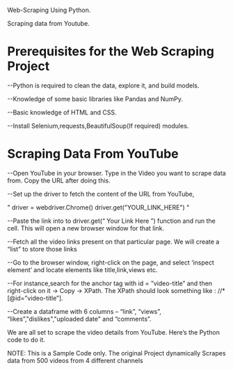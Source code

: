 Web-Scraping Using Python.

Scraping data from Youtube.

# Prerequisites for the Web Scraping Project
--Python is required to clean the data, explore it, and build models.

--Knowledge of some basic libraries like Pandas and NumPy.

--Basic knowledge of HTML and CSS.

--Install Selenium,requests,BeautifulSoup(If required) modules.

# Scraping Data From YouTube
--Open YouTube in your browser. Type in the Video you want to scrape data from. Copy the URL after doing this.

--Set up the driver to fetch the content of the URL from YouTube,

 " driver = webdriver.Chrome() 
   driver.get("YOUR_LINK_HERE") "
   
--Paste the link into to driver.get(“ Your Link Here ”) function and run the cell. This will open a new browser window for that link. 

--Fetch all the video links present on that particular page. We will create a “list” to store those links

--Go to the browser window, right-click on the page, and select ‘inspect element’ and locate elements like title,link,views etc.

--For instance,search for the anchor tag with id = ”video-title” and then right-click on it -> Copy -> XPath. The XPath should look something like : //*[@id=”video-title”].

--Create a dataframe with 6 columns – “link”, “views”, “likes”,"dislikes","uploaded date" and “comments”.

We are all set to scrape the video details from YouTube. Here’s the Python code to do it.

NOTE: This is a Sample Code only. The original Project dynamically Scrapes data from 500 videos from 4 different channels
